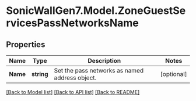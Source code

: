 # SonicWallGen7.Model.ZoneGuestServicesPassNetworksName

## Properties

Name | Type | Description | Notes
------------ | ------------- | ------------- | -------------
**Name** | **string** | Set the pass networks as named address object. | [optional] 

[[Back to Model list]](../README.md#documentation-for-models) [[Back to API list]](../README.md#documentation-for-api-endpoints) [[Back to README]](../README.md)

